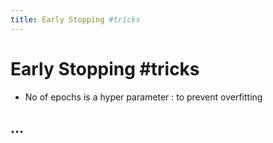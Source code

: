 ```yaml
---
title: Early Stopping #tricks
---
```


# Early Stopping #tricks
- No of epochs is a hyper parameter : to prevent overfitting

## …






























































































